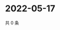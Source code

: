 # 2022-05-17

共 0 条

<!-- BEGIN WEIBO -->
<!-- 最后更新时间 Tue May 17 2022 04:01:07 GMT+0800 (China Standard Time) -->

<!-- END WEIBO -->
